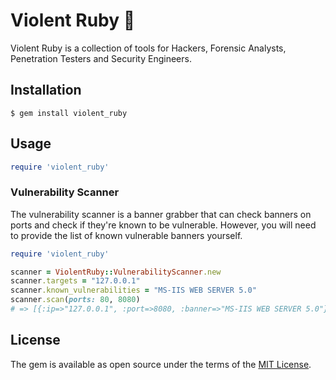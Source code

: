 # Violent Ruby 🎻

Violent Ruby is a collection of tools for Hackers, Forensic Analysts, Penetration Testers and Security Engineers.

## Installation

    $ gem install violent_ruby

## Usage

```ruby
require 'violent_ruby'
```

### Vulnerability Scanner

The vulnerability scanner is a banner grabber that can check banners on ports and check if they're known to be vulnerable. However, you will need to provide the list of known vulnerable banners yourself.
```ruby
require 'violent_ruby'

scanner = ViolentRuby::VulnerabilityScanner.new
scanner.targets = "127.0.0.1"
scanner.known_vulnerabilities = "MS-IIS WEB SERVER 5.0"
scanner.scan(ports: 80, 8080)
# => [{:ip=>"127.0.0.1", :port=>8080, :banner=>"MS-IIS WEB SERVER 5.0"}]
```

## License

The gem is available as open source under the terms of the [MIT License](http://opensource.org/licenses/MIT).

